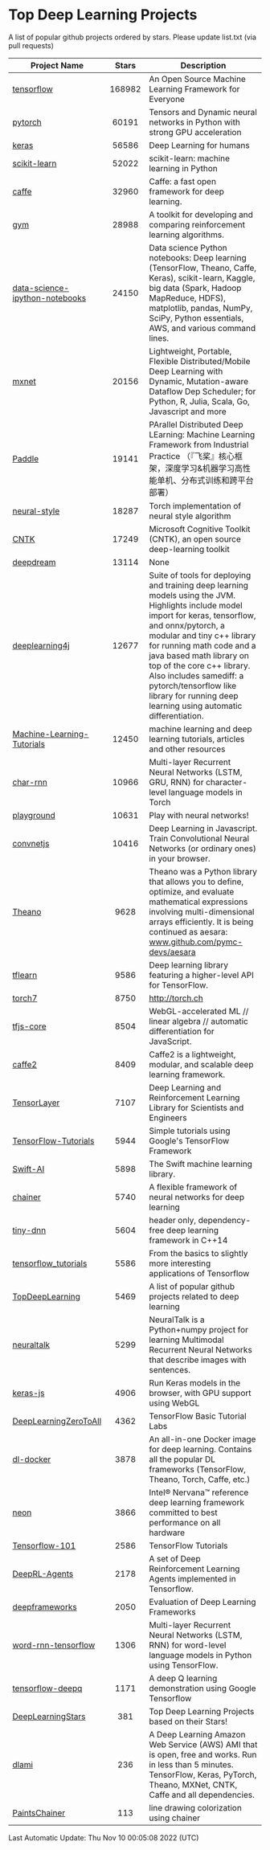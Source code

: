 # Top Deep Learning Projects
A list of popular github projects ordered by stars.
Please update list.txt (via pull requests)

|Project Name| Stars | Description |
| ---------- |:-----:| ----------- |
| [tensorflow](https://github.com/tensorflow/tensorflow) | 168982 | An Open Source Machine Learning Framework for Everyone |
| [pytorch](https://github.com/pytorch/pytorch) | 60191 | Tensors and Dynamic neural networks in Python with strong GPU acceleration |
| [keras](https://github.com/keras-team/keras) | 56586 | Deep Learning for humans |
| [scikit-learn](https://github.com/scikit-learn/scikit-learn) | 52022 | scikit-learn: machine learning in Python |
| [caffe](https://github.com/BVLC/caffe) | 32960 | Caffe: a fast open framework for deep learning. |
| [gym](https://github.com/openai/gym) | 28988 | A toolkit for developing and comparing reinforcement learning algorithms. |
| [data-science-ipython-notebooks](https://github.com/donnemartin/data-science-ipython-notebooks) | 24150 | Data science Python notebooks: Deep learning (TensorFlow, Theano, Caffe, Keras), scikit-learn, Kaggle, big data (Spark, Hadoop MapReduce, HDFS), matplotlib, pandas, NumPy, SciPy, Python essentials, AWS, and various command lines. |
| [mxnet](https://github.com/apache/mxnet) | 20156 | Lightweight, Portable, Flexible Distributed/Mobile Deep Learning with Dynamic, Mutation-aware Dataflow Dep Scheduler; for Python, R, Julia, Scala, Go, Javascript and more |
| [Paddle](https://github.com/PaddlePaddle/Paddle) | 19141 | PArallel Distributed Deep LEarning: Machine Learning Framework from Industrial Practice （『飞桨』核心框架，深度学习&机器学习高性能单机、分布式训练和跨平台部署） |
| [neural-style](https://github.com/jcjohnson/neural-style) | 18287 | Torch implementation of neural style algorithm |
| [CNTK](https://github.com/microsoft/CNTK) | 17249 | Microsoft Cognitive Toolkit (CNTK), an open source deep-learning toolkit |
| [deepdream](https://github.com/google/deepdream) | 13114 | None |
| [deeplearning4j](https://github.com/deeplearning4j/deeplearning4j) | 12677 | Suite of tools for deploying and training deep learning models using the JVM. Highlights include model import for keras, tensorflow, and onnx/pytorch, a modular and tiny c++ library for running math code and a java based math library on top of the core c++ library. Also includes samediff: a pytorch/tensorflow like library for running deep learning using automatic differentiation. |
| [Machine-Learning-Tutorials](https://github.com/ujjwalkarn/Machine-Learning-Tutorials) | 12450 | machine learning and deep learning tutorials, articles and other resources  |
| [char-rnn](https://github.com/karpathy/char-rnn) | 10966 | Multi-layer Recurrent Neural Networks (LSTM, GRU, RNN) for character-level language models in Torch |
| [playground](https://github.com/tensorflow/playground) | 10631 | Play with neural networks! |
| [convnetjs](https://github.com/karpathy/convnetjs) | 10416 | Deep Learning in Javascript. Train Convolutional Neural Networks (or ordinary ones) in your browser. |
| [Theano](https://github.com/Theano/Theano) | 9628 | Theano was a Python library that allows you to define, optimize, and evaluate mathematical expressions involving multi-dimensional arrays efficiently. It is being continued as aesara: www.github.com/pymc-devs/aesara |
| [tflearn](https://github.com/tflearn/tflearn) | 9586 | Deep learning library featuring a higher-level API for TensorFlow. |
| [torch7](https://github.com/torch/torch7) | 8750 | http://torch.ch |
| [tfjs-core](https://github.com/tensorflow/tfjs-core) | 8504 | WebGL-accelerated ML // linear algebra // automatic differentiation for JavaScript. |
| [caffe2](https://github.com/facebookarchive/caffe2) | 8409 | Caffe2 is a lightweight, modular, and scalable deep learning framework. |
| [TensorLayer](https://github.com/tensorlayer/TensorLayer) | 7107 | Deep Learning and Reinforcement Learning Library for Scientists and Engineers  |
| [TensorFlow-Tutorials](https://github.com/nlintz/TensorFlow-Tutorials) | 5944 | Simple tutorials using Google's TensorFlow Framework |
| [Swift-AI](https://github.com/Swift-AI/Swift-AI) | 5898 | The Swift machine learning library. |
| [chainer](https://github.com/chainer/chainer) | 5740 | A flexible framework of neural networks for deep learning |
| [tiny-dnn](https://github.com/tiny-dnn/tiny-dnn) | 5604 | header only, dependency-free deep learning framework in C++14 |
| [tensorflow_tutorials](https://github.com/pkmital/tensorflow_tutorials) | 5586 | From the basics to slightly more interesting applications of Tensorflow |
| [TopDeepLearning](https://github.com/aymericdamien/TopDeepLearning) | 5469 | A list of popular github projects related to deep learning |
| [neuraltalk](https://github.com/karpathy/neuraltalk) | 5299 | NeuralTalk is a Python+numpy project for learning Multimodal Recurrent Neural Networks that describe images with sentences. |
| [keras-js](https://github.com/transcranial/keras-js) | 4906 | Run Keras models in the browser, with GPU support using WebGL |
| [DeepLearningZeroToAll](https://github.com/hunkim/DeepLearningZeroToAll) | 4362 | TensorFlow Basic Tutorial Labs |
| [dl-docker](https://github.com/floydhub/dl-docker) | 3878 | An all-in-one Docker image for deep learning. Contains all the popular DL frameworks (TensorFlow, Theano, Torch, Caffe, etc.) |
| [neon](https://github.com/NervanaSystems/neon) | 3866 | Intel® Nervana™ reference deep learning framework committed to best performance on all hardware |
| [Tensorflow-101](https://github.com/sjchoi86/Tensorflow-101) | 2586 | TensorFlow Tutorials |
| [DeepRL-Agents](https://github.com/awjuliani/DeepRL-Agents) | 2178 | A set of Deep Reinforcement Learning Agents implemented in Tensorflow. |
| [deepframeworks](https://github.com/zer0n/deepframeworks) | 2050 | Evaluation of Deep Learning Frameworks |
| [word-rnn-tensorflow](https://github.com/hunkim/word-rnn-tensorflow) | 1306 | Multi-layer Recurrent Neural Networks (LSTM, RNN) for word-level language models in Python using TensorFlow. |
| [tensorflow-deepq](https://github.com/siemanko/tensorflow-deepq) | 1171 | A deep Q learning demonstration using Google Tensorflow |
| [DeepLearningStars](https://github.com/hunkim/DeepLearningStars) | 381 | Top Deep Learning Projects based on their Stars! |
| [dlami](https://github.com/ritchieng/dlami) | 236 | A Deep Learning Amazon Web Service (AWS) AMI that is open, free and works. Run in less than 5 minutes. TensorFlow, Keras, PyTorch, Theano, MXNet, CNTK, Caffe and all dependencies. |
| [PaintsChainer](https://github.com/taizan/PaintsChainer) | 113 | line drawing colorization using chainer |

Last Automatic Update: Thu Nov 10 00:05:08 2022 (UTC)
